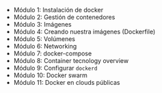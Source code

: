 * Módulo 1: Instalación de docker
* Módulo 2: Gestión de contenedores
* Módulo 3: Imágenes
* Módulo 4: Creando nuestra imágenes (Dockerfile)
* Módulo 5: Volúmenes
* Módulo 6: Networking
* Módulo 7: docker-compose
* Módulo 8: Container tecnology overview
* Módulo 9: Configurar `dockerd`
* Módulo 10: Docker swarm
* Módulo 11: Docker en clouds públicas
